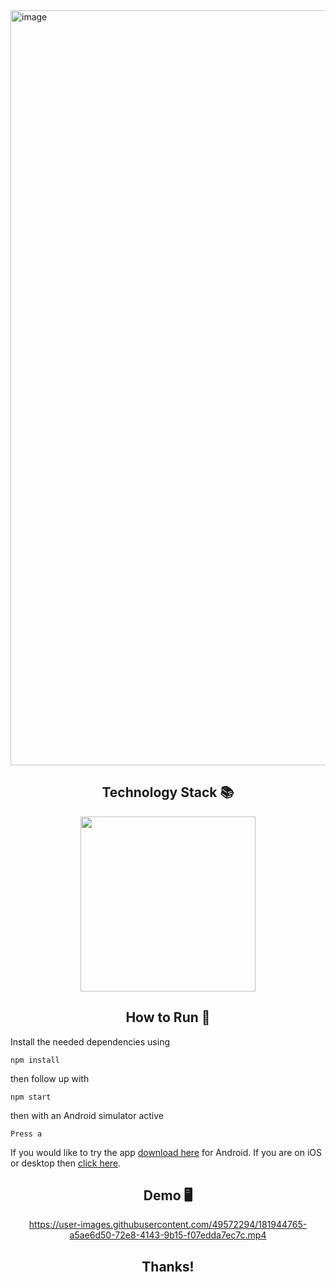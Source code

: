 <img width="1208" alt="image" src="https://user-images.githubusercontent.com/49572294/181937731-2c3bf4a2-1662-4da3-86f1-3199a5dbc701.png">

<h2 align='center'> Technology Stack 📚 </h2>

<div align='center'>

<img src="https://user-images.githubusercontent.com/49572294/181939532-ec1c7d41-ef6e-4afc-995c-be9611e4f0bb.png" width="280">

</div>

<h2 align='center'> How to Run 🚀 </h2>

Install the needed dependencies using
```
npm install
```
then follow up with
```
npm start
```
then with an Android simulator active
```
Press a
```

If you would like to try the app <a href="">download here</a> for Android. If you are on iOS or desktop then <a href="[https://quizzery.github.io/">click here</a>.


<h2 align='center'> Demo 🖥️ </h2>

<div align='center'>

https://user-images.githubusercontent.com/49572294/181944765-a5ae6d50-72e8-4143-9b15-f07edda7ec7c.mp4

</div>

<h2 align='center'> Thanks! </h2>
